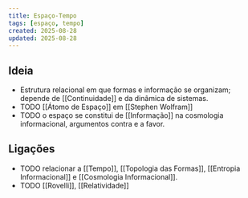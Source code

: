 ```yaml
---
title: Espaço-Tempo
tags: [espaço, tempo]
created: 2025-08-28
updated: 2025-08-28
---
```


## Ideia
- Estrutura relacional em que formas e informação se organizam; depende de [[Continuidade]] e da dinâmica de sistemas.
- TODO [[Átomo de Espaço]] em [[Stephen Wolfram]]
- TODO o espaço se constitui de [[Informação]] na cosmologia informacional, argumentos contra e a favor.

## Ligações
- TODO relacionar a [[Tempo]], [[Topologia das Formas]], [[Entropia Informacional]] e [[Cosmologia Informacional]].
- TODO [[Rovelli]], [[Relatividade]]
